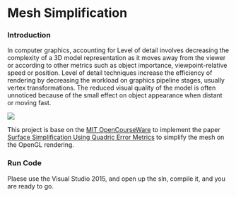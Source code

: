 # Mesh Simplification
### Introduction
In computer graphics, accounting for Level of detail involves decreasing the complexity of a 3D model representation as it moves away from the viewer or according to other metrics such as object importance, viewpoint-relative speed or position. Level of detail techniques increase the efficiency of rendering by decreasing the workload on graphics pipeline stages, usually vertex transformations. The reduced visual quality of the model is often unnoticed because of the small effect on object appearance when distant or moving fast.

![](https://github.com/Jakelee24/Meshsimplify/blob/master/Meshs.png?raw=true)

This project is base on the [MIT OpenCourseWare](https://ocw.mit.edu/courses/electrical-engineering-and-computer-science/6-837-computer-graphics-fall-2012/assignments/MIT6_837F12_assn0.pdf "MIT OpenCourseWare") to implement the paper [Surface Simplification Using Quadric Error Metrics](https://people.eecs.berkeley.edu/~jrs/meshpapers/GarlandHeckbert2.pdf "Surface Simplification Using Quadric Error Metrics") to simplify the mesh on the OpenGL rendering.

### Run Code
Plaese use the Visual Studio 2015, and open up the sln, compile it, and you are ready to go.


